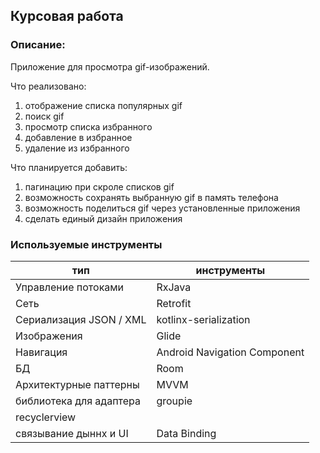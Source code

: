 ## Курсовая работа

### Описание: 
Приложение для просмотра gif-изображений.

Что реализовано: 
1. отображение списка популярных gif
2. поиск gif 
3. просмотр списка избранного 
4. добавление в избранное 
5. удаление из избранного

Что планируется добавить: 
1. пагинацию при скроле списков gif 
2. возможность сохранять выбранную gif в память телефона 
3. возможность поделиться gif через установленные приложения
4. сделать единый дизайн приложения 

### Используемые инструменты
|            тип            |     инструменты               |
| ------------------------- | --------------------          |
| Управление потоками       | RxJava                        |
| Сеть                      | Retrofit                      |
| Сериализация JSON / XML   | kotlinx-serialization         |
| Изображения               | Glide                         |     
| Навигация                 | Android Navigation Component  |
| БД                        | Room                          |
| Архитектурные паттерны    | MVVM                          |
| библиотека для адаптера   | groupie                       |
|   recyclerview            |                               |
| связывание дыннх и UI     |  Data Binding                 |

